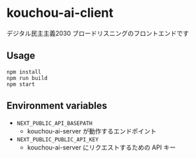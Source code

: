 # kouchou-ai-client

デジタル民主主義2030 ブロードリスニングのフロントエンドです

## Usage

```
npm install
npm run build
npm start
```

## Environment variables

- `NEXT_PUBLIC_API_BASEPATH`
    - kouchou-ai-server が動作するエンドポイント
- `NEXT_PUBLIC_PUBLIC_API_KEY`
    - kouchou-ai-server にリクエストするための API キー

